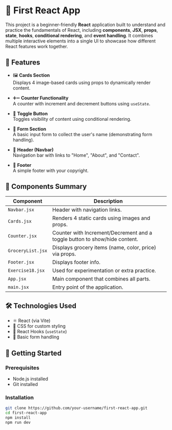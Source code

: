 # 🎯 First React App

This project is a beginner-friendly **React** application built to understand and practice the fundamentals of React, including **components**, **JSX**, **props**, **state**, **hooks**, **conditional rendering**, and **event handling**. It combines multiple interactive elements into a single UI to showcase how different React features work together.

## 🌟 Features

- 🖼️ **Cards Section**  
  Displays 4 image-based cards using props to dynamically render content.

- ➕➖ **Counter Functionality**  
  A counter with increment and decrement buttons using `useState`.

- 🔁 **Toggle Button**  
  Toggles visibility of content using conditional rendering.

- 🧾 **Form Section**  
  A basic input form to collect the user's name (demonstrating form handling).

- 🧭 **Header (Navbar)**  
  Navigation bar with links to "Home", "About", and "Contact".

- 📄 **Footer**  
  A simple footer with your copyright.

## 🧩 Components Summary

| Component        | Description |
|------------------|-------------|
| `Navbar.jsx`     | Header with navigation links. |
| `Cards.jsx`      | Renders 4 static cards using images and props. |
| `Counter.jsx`    | Counter with Increment/Decrement and a toggle button to show/hide content. |
| `GroceryList.jsx`| Displays grocery items (name, color, price) via props. |
| `Footer.jsx`     | Displays footer info. |
| `Exercise18.jsx` | Used for experimentation or extra practice. |
| `App.jsx`        | Main component that combines all parts. |
| `main.jsx`       | Entry point of the application. |

## 🛠️ Technologies Used

- ⚛️ React (via Vite)
- 🎨 CSS for custom styling
- 🧪 React Hooks (`useState`)
- 🧾 Basic form handling

## 🚀 Getting Started

### Prerequisites

- Node.js installed
- Git installed

### Installation

```bash
git clone https://github.com/your-username/first-react-app.git
cd first-react-app
npm install
npm run dev
